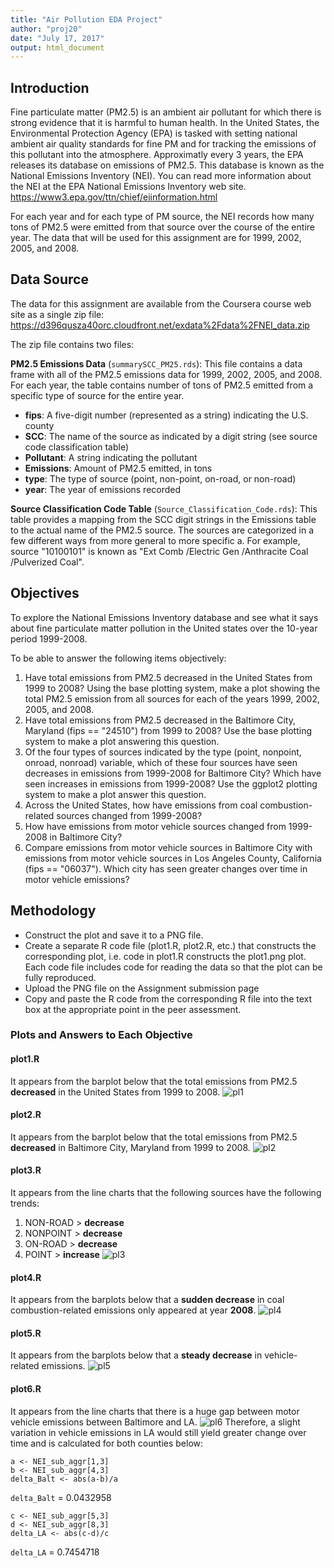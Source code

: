 ```yaml
---
title: "Air Pollution EDA Project"
author: "proj20"
date: "July 17, 2017"
output: html_document
---
```


## Introduction

Fine particulate matter (PM2.5) is an ambient air pollutant for which there is strong evidence that it is harmful to human health. In the United States, the Environmental Protection Agency (EPA) is tasked with setting national ambient air quality standards for fine PM and for tracking the emissions of this pollutant into the atmosphere. Approximatly every 3 years, the EPA releases its database on emissions of PM2.5. This database is known as the National Emissions Inventory (NEI). You can read more information about the NEI at the EPA National Emissions Inventory web site.
<https://www3.epa.gov/ttn/chief/eiinformation.html>

For each year and for each type of PM source, the NEI records how many tons of PM2.5 were emitted from that source over the course of the entire year.
The data that will be used for this assignment are for 1999, 2002, 2005, and 2008.

## Data Source
The data for this assignment are available from the Coursera course web site as a single zip file:
<https://d396qusza40orc.cloudfront.net/exdata%2Fdata%2FNEI_data.zip>

The zip file contains two files:

**PM2.5 Emissions Data** (`summarySCC_PM25.rds`): This file contains a data frame with all of the PM2.5 emissions data for 1999, 2002, 2005, and 2008. For each year, the table contains number of tons of PM2.5 emitted from a specific type of source for the entire year.

- **fips**: A five-digit number (represented as a string) indicating the U.S. county
- **SCC**: The name of the source as indicated by a digit string (see source code classification table)
- **Pollutant**: A string indicating the pollutant
- **Emissions**: Amount of PM2.5 emitted, in tons
- **type**: The type of source (point, non-point, on-road, or non-road)
- **year**: The year of emissions recorded

**Source Classification Code Table** (`Source_Classification_Code.rds`): This table provides a mapping from the SCC digit strings in the Emissions table to the actual name of the PM2.5 source. The sources are categorized in a few different ways from more general to more specific a. For example, source "10100101" is known as "Ext Comb /Electric Gen /Anthracite Coal /Pulverized Coal".

## Objectives
To explore the National Emissions Inventory database and see what it says about fine particulate matter pollution in the United states over the 10-year period 1999-2008.

To be able to answer the following items objectively:

1. Have total emissions from PM2.5 decreased in the United States from 1999 to 2008? Using the base plotting system, make a plot showing the total PM2.5 emission from all sources for each of the years 1999, 2002, 2005, and 2008.
2. Have total emissions from PM2.5 decreased in the Baltimore City, Maryland (fips == "24510") from 1999 to 2008? Use the base plotting system to make a plot answering this question.
3. Of the four types of sources indicated by the type (point, nonpoint, onroad, nonroad) variable, which of these four sources have seen decreases in emissions from 1999-2008 for Baltimore City? Which have seen increases in emissions from 1999-2008? Use the ggplot2 plotting system to make a plot answer this question.
4. Across the United States, how have emissions from coal combustion-related sources changed from 1999-2008?
5. How have emissions from motor vehicle sources changed from 1999-2008 in Baltimore City?
6. Compare emissions from motor vehicle sources in Baltimore City with emissions from motor vehicle sources in Los Angeles County, California (fips == "06037"). Which city has seen greater changes over time in motor vehicle emissions?

## Methodology
- Construct the plot and save it to a PNG file.
- Create a separate R code file (plot1.R, plot2.R, etc.) that constructs the corresponding plot, i.e. code in plot1.R constructs the plot1.png plot. Each code file includes code for reading the data so that the plot can be fully reproduced.
- Upload the PNG file on the Assignment submission page
- Copy and paste the R code from the corresponding R file into the text box at the appropriate point in the peer assessment.

### Plots and Answers to Each Objective

#### plot1.R
It appears from the barplot below that the total emissions from PM2.5 **decreased** in the United States from 1999 to 2008.
![pl1](https://github.com/proj20/EDA_CourseProject2/blob/master/plot1.png?raw=true)

#### plot2.R
It appears from the barplot below that the total emissions from PM2.5 **decreased** in Baltimore City, Maryland from 1999 to 2008.
![pl2](https://github.com/proj20/EDA_CourseProject2/blob/master/plot2.png?raw=true)

#### plot3.R
It appears from the line charts that the following sources have the following trends:

1. NON-ROAD > **decrease**
2. NONPOINT > **decrease**
3. ON-ROAD  > **decrease**
4. POINT    > **increase**
![pl3](https://github.com/proj20/EDA_CourseProject2/blob/master/plot3.png?raw=true)

#### plot4.R
It appears from the barplots below that a **sudden decrease** in coal combustion-related emissions only appeared at year **2008**.
![pl4](https://github.com/proj20/EDA_CourseProject2/blob/master/plot4.png?raw=true)

#### plot5.R
It appears from the barplots below that a **steady decrease** in vehicle-related emissions.
![pl5](https://github.com/proj20/EDA_CourseProject2/blob/master/plot5.png?raw=true)

#### plot6.R
It appears from the line charts that there is a huge gap between motor vehicle emissions between Baltimore and LA.
![pl6](https://github.com/proj20/EDA_CourseProject2/blob/master/plot6.png?raw=true)
Therefore, a slight variation in vehicle emissions in LA would still yield greater change over time and is calculated for both counties below:

```
a <- NEI_sub_aggr[1,3]
b <- NEI_sub_aggr[4,3]
delta_Balt <- abs(a-b)/a
```

`delta_Balt` = 0.0432958

```
c <- NEI_sub_aggr[5,3]
d <- NEI_sub_aggr[8,3]
delta_LA <- abs(c-d)/c
```
`delta_LA` = 0.7454718
